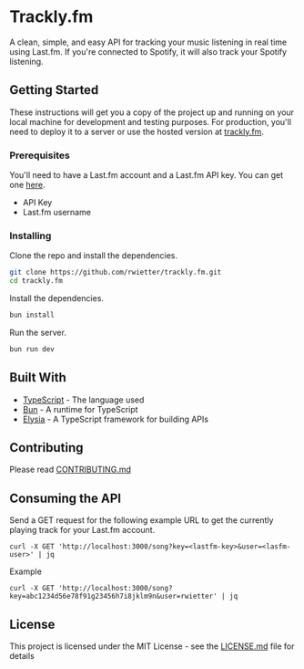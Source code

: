 # Trackly.fm

A clean, simple, and easy API for tracking your music listening in real time using Last.fm. If you're connected to Spotify, it will also track your Spotify listening. 

## Getting Started

These instructions will get you a copy of the project up and running on your local machine for development and testing purposes. For production, you'll need to deploy it to a server or use the hosted version at [trackly.fm](https://trackly.fm).

### Prerequisites

You'll need to have a Last.fm account and a Last.fm API key. You can get one [here](https://www.last.fm/api/account/create).

- API Key
- Last.fm username

### Installing

Clone the repo and install the dependencies.

```bash
git clone https://github.com/rwietter/trackly.fm.git
cd trackly.fm
```

Install the dependencies.

```bash
bun install
```

Run the server.

```bash
bun run dev
```

## Built With

- [TypeScript](https://www.typescriptlang.org/) - The language used
- [Bun](https://bun.sh/) - A runtime for TypeScript
- [Elysia](https://elysiajs.com/) - A TypeScript framework for building APIs

## Contributing

Please read [CONTRIBUTING.md](CONTRIBUTING.md)

## Consuming the API

Send a GET request for the following example URL to get the currently playing track for your Last.fm account.

```
curl -X GET 'http://localhost:3000/song?key=<lastfm-key>&user=<lasfm-user>' | jq
```

Example

```
curl -X GET 'http://localhost:3000/song?key=abc1234d56e78f91g23456h7i8jklm9n&user=rwietter' | jq
```

## License

This project is licensed under the MIT License - see the [LICENSE.md](LICENSE.md) file for details
